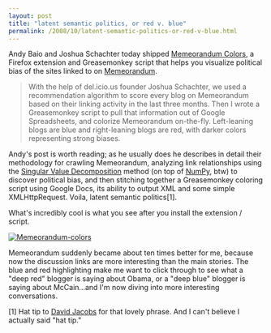 ```yaml
---
layout: post
title: "latent semantic politics, or red v. blue"
permalink: /2008/10/latent-semantic-politics-or-red-v-blue.html
---
```


Andy Baio and Joshua Schachter today shipped [Memeorandum Colors](http://waxy.org/2008/10/memeorandum_colors/), a Firefox extension and Greasemonkey script that helps you visualize political bias of the sites linked to on [Memeorandum](http://www.memeorandum.com/).

> With the help of del.icio.us founder Joshua Schachter, we used a recommendation algorithm to score every blog on Memeorandum based on their linking activity in the last three months. Then I wrote a Greasemonkey script to pull that information out of Google Spreadsheets, and colorize Memeorandum on-the-fly. Left-leaning blogs are blue and right-leaning blogs are red, with darker colors representing strong biases.

Andy's post is worth reading; as he usually does he describes in detail their methodology for crawling Memeorandum, analyzing link relationships using the [Singular Value Decomposition](http://en.wikipedia.org/wiki/Singular_value_decomposition) method (on top of [NumPy](http://numpy.scipy.org/), btw) to discover political bias, and then stitching together a Greasemonkey coloring script using Google Docs, its ability to output XML and some simple XMLHttpRequest. Voila, latent semantic politics\[1\].

What's incredibly cool is what you see after you install the extension / script.

[![Memeorandum-colors](https://sippey.typepad.com/.a/6a00d8341c4f5f53ef01053579d7f2970c-500wi)](http://waxy.org/2008/10/memeorandum_colors/)

Memeorandum suddenly became about ten times better for me, because now the discussion links are more interesting than the main stories. The blue and red highlighting make me want to click through to see what a "deep red" blogger is saying about Obama, or a "deep blue" blogger is saying about McCain...and I'm now diving into more interesting conversations.

\[1\] Hat tip to [David Jacobs](http://hello.typepad.com/) for that lovely phrase. And I can't believe I actually said "hat tip."